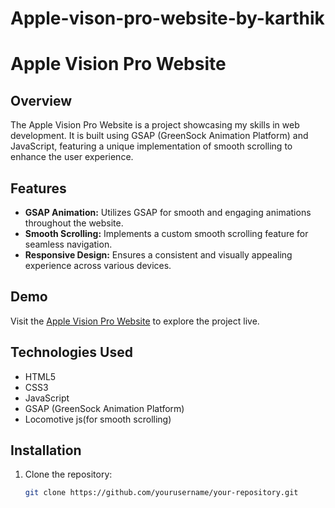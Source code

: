 # Apple-vison-pro-website-by-karthik
# Apple Vision Pro Website

## Overview

The Apple Vision Pro Website is a project showcasing my skills in web development. It is built using GSAP (GreenSock Animation Platform) and JavaScript, featuring a unique implementation of smooth scrolling to enhance the user experience.

## Features

- **GSAP Animation:** Utilizes GSAP for smooth and engaging animations throughout the website.
- **Smooth Scrolling:** Implements a custom smooth scrolling feature for seamless navigation.
- **Responsive Design:** Ensures a consistent and visually appealing experience across various devices.

## Demo

Visit the [Apple Vision Pro Website](https://applevisionprobykarthik.netlify.app/) to explore the project live.

## Technologies Used

- HTML5
- CSS3
- JavaScript
- GSAP (GreenSock Animation Platform)
- Locomotive js(for smooth scrolling)

## Installation

1. Clone the repository:

   ```bash
   git clone https://github.com/yourusername/your-repository.git

